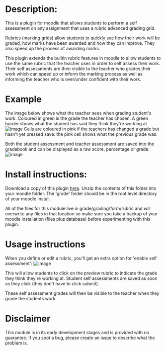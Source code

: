 # Description:
This is a plugin for moodle that allows students to perform a self assessment on any assignment that uses a rubric advanced grading grid.

Rubrics (marking grids) allow students to quickly see how their work will be graded, how marks have been awarded and how they can improve. They also speed up the process of awarding marks.

This plugin extends the builtin rubric features in moodle to allow students to use the same rubric that the teacher uses in order to self assess their work. Their self assessments are then visible to the teacher who grades their work which can speed up or inform the marking process as well as informing the teacher who is over/under confident with their work.

# Example
The image below shows what the teacher sees when grading student's work.
Coloured in green is the grade the teacher has chosen.
A green border shows what the student has said they think they're working at
![image](https://cloud.githubusercontent.com/assets/760604/23101310/8a9906b4-f688-11e6-924a-75a6a4171594.png)
Cells are coloured in pink if the teachers has changed a grade but hasn't yet pressed save: the pink cell shows what the previous grade was.

Both the student assessment and teacher assessment are saved into the gradebook and can be displayed as a raw score, percentage or grade:
![image](https://cloud.githubusercontent.com/assets/760604/23101338/14b4045c-f689-11e6-85ee-5da2a1a1046c.png)


# Install instructions:
Download a copy of this plugin [here](https://github.com/pddring/moodle-rubric-self-assessment/archive/master.zip). Unzip the contents of this folder into your moodle folder. The 'grade' folder should be in the root level directory of your moodle install. 

All of the files for this module live in grade/grading/form/rubric and will overwrite any files in that location so make sure you take a backup of your moodle installation (files plus database) before experimenting with this plugin.

# Usage instructions
When you define or edit a rubric, you'll get an extra option for 'enable self assessment':
![image](https://cloud.githubusercontent.com/assets/760604/23101362/abb987aa-f689-11e6-88be-f1d07c85bd90.png)

This will allow students to click on the preview rubric to indicate the grade they think they're working at. Student self assessments are saved as soon as they click (they don't have to click submit).

These self assessment grades will then be visible to the teacher when they grade the students work.

# Disclaimer
This module is in its early development stages and is provided with no guarantee. If you spot a bug, please create an issue to describe what the problem is.
